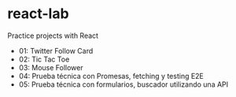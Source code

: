 # react-lab
Practice projects with React

- 01: Twitter Follow Card
- 02: Tic Tac Toe
- 03: Mouse Follower
- 04: Prueba técnica con Promesas, fetching y testing E2E
- 05: Prueba técnica con formularios, buscador utilizando una API 
